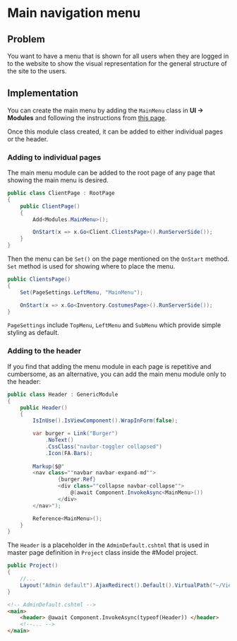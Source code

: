 # Main navigation menu

## Problem

You want to have a menu that is shown for all users when they are logged in to the website to show the visual representation for the general structure of the site to the users. 

## Implementation

You can create the main menu by adding the `MainMenu` class in **UI -> Modules** and following the instructions from [this page](https://www.msharp.co.uk/#/how-to/menus/creatingMenu).

Once this module class created, it can be added to either individual pages or the header.

### Adding to individual pages
  The main menu module can be added to the root page of any page that showing the main menu is desired.

```csharp
public class ClientPage : RootPage
{
    public ClientPage()
    {
        Add<Modules.MainMenu>();

        OnStart(x => x.Go<Client.ClientsPage>().RunServerSide());
    }
}
```
Then the menu can be `Set()` on the page mentioned on the `OnStart` method. `Set` method is used for showing where to place the menu.

```csharp
public ClientsPage()
{
    Set(PageSettings.LeftMenu, "MainMenu");

    OnStart(x => x.Go<Inventory.CostumesPage>().RunServerSide());
}
```

`PageSettings` include `TopMenu`, `LeftMenu` and `SubMenu` which provide simple styling as default.

### Adding to the header
If you find that adding the menu module in each page is repetitive and cumbersome, as an alternative, you can add the main menu module only to the header:

```csharp
public class Header : GenericModule
{
    public Header()
    {
        IsInUse().IsViewComponent().WrapInForm(false);

        var burger = Link("Burger")
            .NoText()
            .CssClass("navbar-toggler collapsed")
            .Icon(FA.Bars);
            
        Markup($@"
        <nav class=""navbar navbar-expand-md"">
                {burger.Ref}
                <div class=""collapse navbar-collapse"">
                    @(await Component.InvokeAsync<MainMenu>())
                </div>
        </nav>");

        Reference<MainMenu>();
    }
}
```
The `Header` is a placeholder in the `AdminDefault.cshtml` that is used in master page definition in `Project` class inside the #Model project.

```csharp
public Project()
{
    //...
    Layout("Admin default").AjaxRedirect().Default().VirtualPath("~/Views/Layouts/AdminDefault.cshtml");
}
```
```html
<!-- AdminDefault.cshtml -->
<main>
    <header> @await Component.InvokeAsync(typeof(Header)) </header>
    <!--... -->
</main>
```